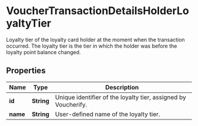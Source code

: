 

# VoucherTransactionDetailsHolderLoyaltyTier

Loyalty tier of the loyalty card holder at the moment when the transaction occurred. The loyalty tier is the tier in which the holder was before the loyalty point balance changed.

## Properties

| Name | Type | Description |
|------------ | ------------- | ------------- |
|**id** | **String** | Unique identifier of the loyalty tier, assigned by Voucherify. |
|**name** | **String** | User-defined name of the loyalty tier. |



